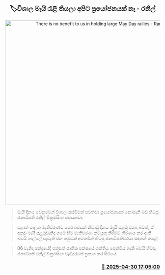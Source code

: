<p align='center'><b><h2 align='center' title='There is no benefit to us in holding large May Day rallies - Ranil'>🏷විශාල මැයි රැළි තියලා අපිට ප්‍රයෝජනයක් නෑ - රනිල්</h2></b></p>
<p align='center'><img src='https://helakuru.sgp1.cdn.digitaloceanspaces.com/esana/images/lib/ranil-govi-gg.jpg' width='600' alt='There is no benefit to us in holding large May Day rallies - Ranil'></p>

> මැයි දිනය වෙනුවෙන් විශාල රැස්වීමක් පවත්වා ප්‍රයෝජනයක් නොමැති බව හිටපු ජනාධිපති රනිල් වික්‍රමසිංහ පවසනවා.

> පළාත් පාලන මැතිවරණට පෙර අවසන් නිවාඩු දිනය මැයි පළමු වනදා බවත්, ඒ අනුව මැයි පළමුවැනිදා ගමේ සිට මැතිවරණ කටයුතු කිරීමට තීරණය කර ඇති බවයි ගාල්ලේ පැවැති ජන හමුවක් අමතමින් හිටපු ජනාධිපතිවරයා සඳහන් කළේ.

> 06 වැනිදා ඡන්දයේදී එක්සත් ජාතික පක්ෂයේ ශක්තිය පෙන්විය හැකි බවයි හිටපු ජනාධිපති රනිල් වික්‍රමසිංහ වැඩිදුරටත් ප්‍රකාශ කර සිටියේ.



<h3 align='right'><a href='https://www.helakuru.lk/esana/p/109696/'>📅 2025-04-30 17:05:00</a></h3>
